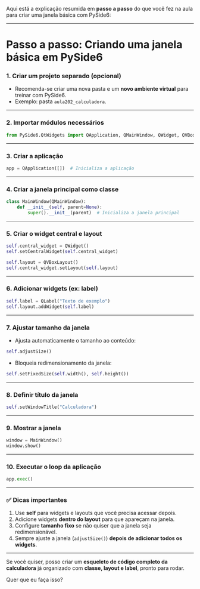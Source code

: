 Aqui está a explicação resumida em **passo a passo** do que você fez na aula para criar uma janela básica com PySide6:

---

# Passo a passo: Criando uma janela básica em PySide6

### 1. Criar um projeto separado (opcional)

* Recomenda-se criar uma nova pasta e um **novo ambiente virtual** para treinar com PySide6.
* Exemplo: pasta `aula202_calculadora`.

---

### 2. Importar módulos necessários

```python
from PySide6.QtWidgets import QApplication, QMainWindow, QWidget, QVBoxLayout, QLabel
```

---

### 3. Criar a aplicação

```python
app = QApplication([])  # Inicializa a aplicação
```

---

### 4. Criar a janela principal como classe

```python
class MainWindow(QMainWindow):
    def __init__(self, parent=None):
        super().__init__(parent)  # Inicializa a janela principal
```

---

### 5. Criar o widget central e layout

```python
self.central_widget = QWidget()
self.setCentralWidget(self.central_widget)

self.layout = QVBoxLayout()
self.central_widget.setLayout(self.layout)
```

---

### 6. Adicionar widgets (ex: label)

```python
self.label = QLabel("Texto de exemplo")
self.layout.addWidget(self.label)
```

---

### 7. Ajustar tamanho da janela

* Ajusta automaticamente o tamanho ao conteúdo:

```python
self.adjustSize()
```

* Bloqueia redimensionamento da janela:

```python
self.setFixedSize(self.width(), self.height())
```

---

### 8. Definir título da janela

```python
self.setWindowTitle("Calculadora")
```

---

### 9. Mostrar a janela

```python
window = MainWindow()
window.show()
```

---

### 10. Executar o loop da aplicação

```python
app.exec()
```

---

### ✅ Dicas importantes

1. Use **self** para widgets e layouts que você precisa acessar depois.
2. Adicione widgets **dentro do layout** para que apareçam na janela.
3. Configure **tamanho fixo** se não quiser que a janela seja redimensionável.
4. Sempre ajuste a janela (`adjustSize()`) **depois de adicionar todos os widgets**.

---

Se você quiser, posso criar um **esqueleto de código completo da calculadora** já organizado com **classe, layout e label**, pronto para rodar.

Quer que eu faça isso?
